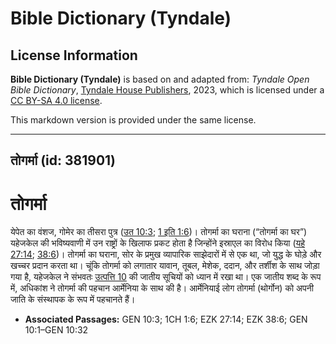 # Bible Dictionary (Tyndale)

## License Information

**Bible Dictionary (Tyndale)** is based on and adapted from: _Tyndale Open Bible Dictionary_, [Tyndale House Publishers](https://tyndaleopenresources.com/), 2023, which is licensed under a [CC BY-SA 4.0 license](https://creativecommons.org/licenses/by-sa/4.0/legalcode.en).

This markdown version is provided under the same license.



--------------------------------

## तोगर्मा (id: 381901)

तोगर्मा
=======

येपेत का वंशज, गोमेर का तीसरा पुत्र ([उत 10:3](https://ref.ly/Gen10:3); [1 इति 1:6](https://ref.ly/1Chr1:6))। तोगर्मा का घराना (“तोगर्मा का घर”) यहेजकेल की भविष्यवाणी में उन राष्ट्रों के खिलाफ प्रकट होता है जिन्होंने इस्राएल का विरोध किया ([यहे 27:14](https://ref.ly/Ezek27:14); [38:6](https://ref.ly/Ezek38:6))। तोगर्मा का घराना, सोर के प्रमुख व्यापारिक साझेदारों में से एक था, जो युद्ध के घोड़े और खच्चर प्रदान करता था। चूंकि तोगर्मा को लगातार यावान, तूबल, मेशेक, ददान, और तर्शीश के साथ जोड़ा गया है, यहेजकेल ने संभवतः [उत्पत्ति 10](https://ref.ly/Gen10:1-Gen10:32) की जातीय सूचियों को ध्यान में रखा था। एक जातीय शब्द के रूप में, अधिकांश ने तोगर्मा की पहचान आर्मेनिया के साथ की है। आर्मेनियाई लोग तोगर्मा (थोर्गोन) को अपनी जाति के संस्थापक के रूप में पहचानते हैं।

* **Associated Passages:** GEN 10:3; 1CH 1:6; EZK 27:14; EZK 38:6; GEN 10:1–GEN 10:32

